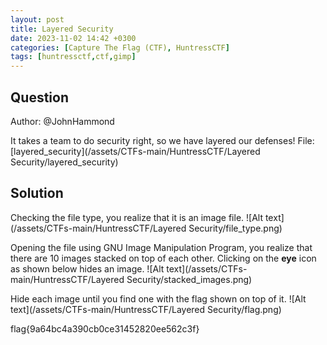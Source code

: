 ```yaml
---
layout: post
title: Layered Security
date: 2023-11-02 14:42 +0300
categories: [Capture The Flag (CTF), HuntressCTF]
tags: [huntressctf,ctf,gimp]
---
```

## Question
Author: @JohnHammond

It takes a team to do security right, so we have layered our defenses!
File:[layered_security](/assets/CTFs-main/HuntressCTF/Layered Security/layered_security)

## Solution
Checking the file type, you realize that it is an image file.
![Alt text](/assets/CTFs-main/HuntressCTF/Layered Security/file_type.png)

Opening the file using GNU Image Manipulation Program, you realize that there are 10 images stacked on top of each other. Clicking on the **eye** icon as shown below hides an image.
![Alt text](/assets/CTFs-main/HuntressCTF/Layered Security/stacked_images.png)

Hide each image until you find one with the flag shown on top of it.
![Alt text](/assets/CTFs-main/HuntressCTF/Layered Security/flag.png)

flag{9a64bc4a390cb0ce31452820ee562c3f}